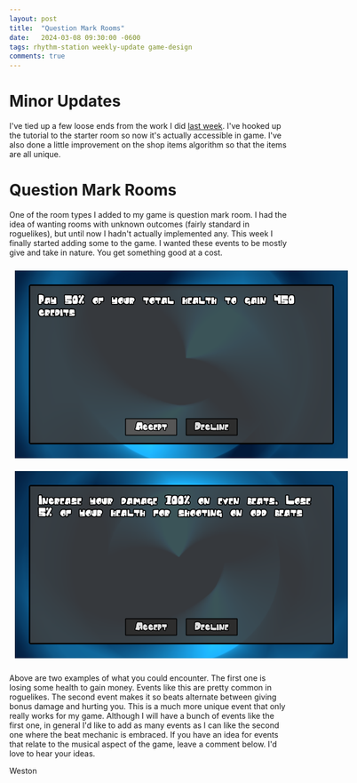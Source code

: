 ```yaml
---
layout: post
title:  "Question Mark Rooms"
date:   2024-03-08 09:30:00 -0600
tags: rhythm-station weekly-update game-design
comments: true
---
```


# Minor Updates

I've tied up a few loose ends from the work I did <a href="/2024/03/01/shop-art-tutorial.html">last week</a>. I've hooked up the tutorial to the starter room so now it's actually accessible in game.
I've also done a little improvement on the shop items algorithm so that the items are all unique.

# Question Mark Rooms

One of the room types I added to my game is question mark room. I had the idea of wanting rooms with unknown outcomes (fairly standard in roguelikes), but until now I hadn't actually implemented any.
This week I finally started adding some to the game. I wanted these events to be mostly give and take in nature. You get something good at a cost.

<div align="center" class="d-flex justify-content-around flex-wrap">
  <img alt="Image of Question Mark Room 1" src="/assets/images/blogs/question-mark-rooms/question-mark-1.png" style="padding: 10px; max-width: 600px; min-width: 300px;"/>
  <img alt="Image of Question Mark Room 2" src="/assets/images/blogs/question-mark-rooms/question-mark-2.png" style="padding: 10px; max-width: 600px; min-width: 300px;"/>
</div>

Above are two examples of what you could encounter. The first one is losing some health to gain money. Events like this are pretty common in roguelikes. The second event makes it so beats alternate
between giving bonus damage and hurting you. This is a much more unique event that only really works for my game. Although I will have a bunch of events like the first one, in general I'd like to add
as many events as I can like the second one where the beat mechanic is embraced. If you have an idea for events that relate to the musical aspect of the game, leave a comment below. I'd love to hear your ideas.

Weston